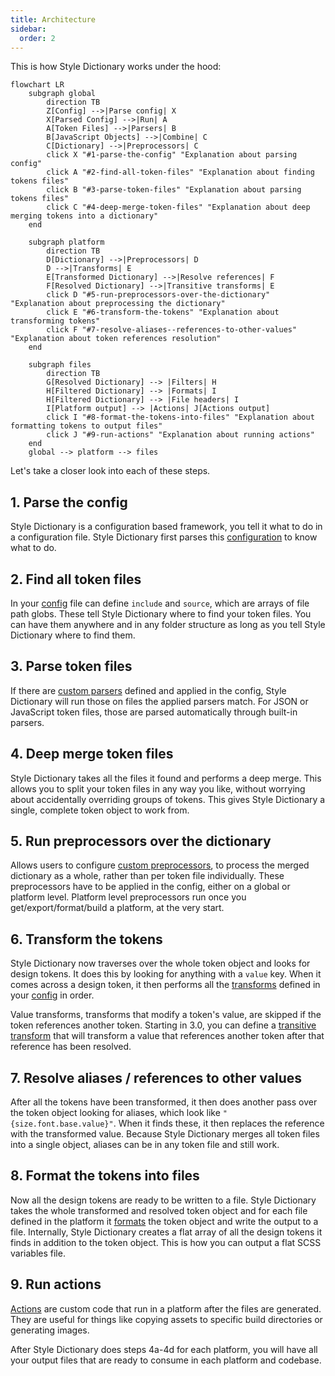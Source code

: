 ```yaml
---
title: Architecture
sidebar:
  order: 2
---
```


This is how Style Dictionary works under the hood:

```mermaid
flowchart LR
    subgraph global
        direction TB
        Z[Config] -->|Parse config| X
        X[Parsed Config] -->|Run| A
        A[Token Files] -->|Parsers| B
        B[JavaScript Objects] -->|Combine| C
        C[Dictionary] -->|Preprocessors| C
        click X "#1-parse-the-config" "Explanation about parsing config"
        click A "#2-find-all-token-files" "Explanation about finding tokens files"
        click B "#3-parse-token-files" "Explanation about parsing tokens files"
        click C "#4-deep-merge-token-files" "Explanation about deep merging tokens into a dictionary"
    end

    subgraph platform
        direction TB
        D[Dictionary] -->|Preprocessors| D
        D -->|Transforms| E
        E[Transformed Dictionary] -->|Resolve references| F
        F[Resolved Dictionary] -->|Transitive transforms| E
        click D "#5-run-preprocessors-over-the-dictionary" "Explanation about preprocessing the dictionary"
        click E "#6-transform-the-tokens" "Explanation about transforming tokens"
        click F "#7-resolve-aliases--references-to-other-values" "Explanation about token references resolution"
    end

    subgraph files
        direction TB
        G[Resolved Dictionary] --> |Filters| H
        H[Filtered Dictionary] --> |Formats| I
        H[Filtered Dictionary] --> |File headers| I
        I[Platform output] --> |Actions| J[Actions output]
        click I "#8-format-the-tokens-into-files" "Explanation about formatting tokens to output files"
        click J "#9-run-actions" "Explanation about running actions"
    end
    global --> platform --> files
```

Let's take a closer look into each of these steps.

## 1. Parse the config

Style Dictionary is a configuration based framework, you tell it what to do in a configuration file. Style Dictionary first parses this [configuration](/reference/config) to know what to do.

## 2. Find all token files

In your [config](/reference/config) file can define `include` and `source`, which are arrays of file path globs. These tell Style Dictionary where to find your token files. You can have them anywhere and in any folder structure as long as you tell Style Dictionary where to find them.

## 3. Parse token files

If there are [custom parsers](/reference/hooks/parsers) defined and applied in the config, Style Dictionary will run those on files the applied parsers match. For JSON or JavaScript token files, those are parsed automatically through built-in parsers.

## 4. Deep merge token files

Style Dictionary takes all the files it found and performs a deep merge. This allows you to split your token files in any way you like, without worrying about accidentally overriding groups of tokens. This gives Style Dictionary a single, complete token object to work from.

## 5. Run preprocessors over the dictionary

Allows users to configure [custom preprocessors](/reference/hooks/preprocessors), to process the merged dictionary as a whole, rather than per token file individually.
These preprocessors have to be applied in the config, either on a global or platform level.
Platform level preprocessors run once you get/export/format/build a platform, at the very start.

## 6. Transform the tokens

Style Dictionary now traverses over the whole token object and looks for design tokens. It does this by looking for anything with a `value` key. When it comes across a design token, it then performs all the [transforms](/reference/hooks/transforms) defined in your [config](/reference/config) in order.

Value transforms, transforms that modify a token's value, are skipped if the token references another token. Starting in 3.0, you can define a [transitive transform](/reference/hooks/transforms#transitive-transforms) that will transform a value that references another token after that reference has been resolved.

## 7. Resolve aliases / references to other values

After all the tokens have been transformed, it then does another pass over the token object looking for aliases, which look like `"{size.font.base.value}"`. When it finds these, it then replaces the reference with the transformed value. Because Style Dictionary merges all token files into a single object, aliases can be in any token file and still work.

## 8. Format the tokens into files

Now all the design tokens are ready to be written to a file. Style Dictionary takes the whole transformed and resolved token object and for each file defined in the platform it [formats](/reference/hooks/formats) the token object and write the output to a file. Internally, Style Dictionary creates a flat array of all the design tokens it finds in addition to the token object. This is how you can output a flat SCSS variables file.

## 9. Run actions

[Actions](/reference/hooks/actions) are custom code that run in a platform after the files are generated. They are useful for things like copying assets to specific build directories or generating images.

After Style Dictionary does steps 4a-4d for each platform, you will have all your output files that are ready to consume in each platform and codebase.
